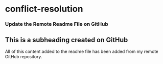 # conflict-resolution

### Update the Remote Readme File on GitHub

## This is a subheading created on GitHub
All of this content added to the readme file has been added from my remote GitHub repository.

